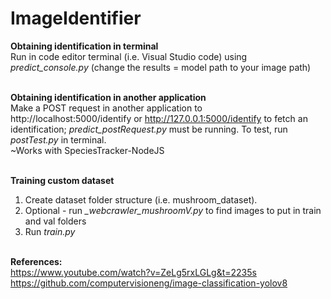 # ImageIdentifier

<b>Obtaining identification in terminal</b> <br>
Run in code editor terminal (i.e. Visual Studio code) using <i>predict_console.py</i> (change the results = model path to your image path) <br>
<br>

<b>Obtaining identification in another application</b> <br>
Make a POST request in another application to http://localhost:5000/identify or http://127.0.0.1:5000/identify to fetch an identification; <i>predict_postRequest.py</i> must be running. To test, run <i>postTest.py</i> in terminal. <br>
~Works with SpeciesTracker-NodeJS<br>
<br>

<b>Training custom dataset</b> <br>
1. Create dataset folder structure (i.e. mushroom_dataset). <br>
2. Optional - run <i>_webcrawler_mushroomV.py</i> to find images to put in train and val folders 
3. Run <i>train.py</i> <br> <br>

<b>References:</b> <br>
https://www.youtube.com/watch?v=ZeLg5rxLGLg&t=2235s <br>
https://github.com/computervisioneng/image-classification-yolov8 <br>
